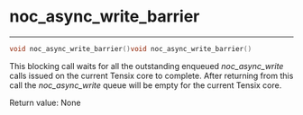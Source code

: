 # noc_async_write_barrier

---
```cpp
void noc_async_write_barrier()void noc_async_write_barrier()
```

This blocking call waits for all the outstanding enqueued *noc_async_write* calls issued on the current Tensix core to complete. After returning from this call the *noc_async_write* queue will be empty for the current Tensix core.

Return value: None

